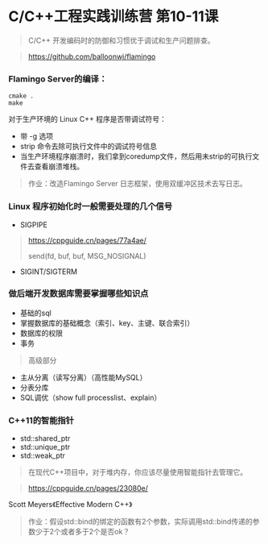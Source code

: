 # C/C++工程实践训练营 第10-11课

> C/C++ 开发编码时的防御和习惯优于调试和生产问题排查。





> https://github.com/balloonwj/flamingo





### Flamingo Server的编译：

```
cmake .
make
```



对于生产环境的 Linux C++ 程序是否带调试符号：

* 带 -g 选项
* strip 命令去除可执行文件中的调试符号信息
* 当生产环境程序崩溃时，我们拿到coredump文件，然后用未strip的可执行文件去查看崩溃堆栈。



> 作业：改造Flamingo Server 日志框架，使用双缓冲区技术去写日志。





### Linux 程序初始化时一般需要处理的几个信号

* SIGPIPE 

> https://cppguide.cn/pages/77a4ae/
>
> send(fd, buf, buf, MSG_NOSIGNAL)

* SIGINT/SIGTERM



### 做后端开发数据库需要掌握哪些知识点

* 基础的sql
* 掌握数据库的基础概念（索引、key、主键、联合索引）
* 数据库的权限
* 事务

> 高级部分

* 主从分离（读写分离）（高性能MySQL）
* 分表分库
* SQL调优（show full processlist、explain）



### C++11的智能指针

* std::shared_ptr
* std::unique_ptr
* std::weak_ptr

> 在现代C++项目中，对于堆内存，你应该尽量使用智能指针去管理它。

> https://cppguide.cn/pages/23080e/

Scott Meyers《Effective Modern C++》



> 作业：假设std::bind的绑定的函数有2个参数，实际调用std::bind传递的参数少于2个或者多于2个是否ok？



